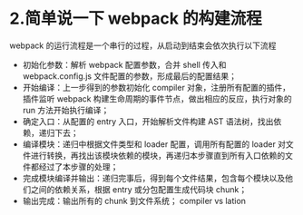 # 2.简单说一下 webpack 的构建流程

webpack 的运行流程是一个串行的过程，从启动到结束会依次执行以下流程

- 初始化参数：解析 webpack 配置参数，合并 shell 传入和 webpack.config.js 文件配置的参数，形成最后的配置结果；
- 开始编译：上一步得到的参数初始化 compiler 对象，注册所有配置的插件，插件监听 webpack 构建生命周期的事件节点，做出相应的反应，执行对象的 run 方法开始执行编译；
- 确定入口：从配置的 entry 入口，开始解析文件构建 AST 语法树，找出依赖，递归下去；
- 编译模块：递归中根据文件类型和 loader 配置，调用所有配置的 loader 对文件进行转换，再找出该模块依赖的模块，再递归本步骤直到所有入口依赖的文件都经过了本步骤的处理；
- 完成模块编译并输出：递归完事后，得到每个文件结果，包含每个模块以及他们之间的依赖关系，根据 entry 或分包配置生成代码块 chunk；
- 输出完成：输出所有的 chunk 到文件系统； compiler vs lation

